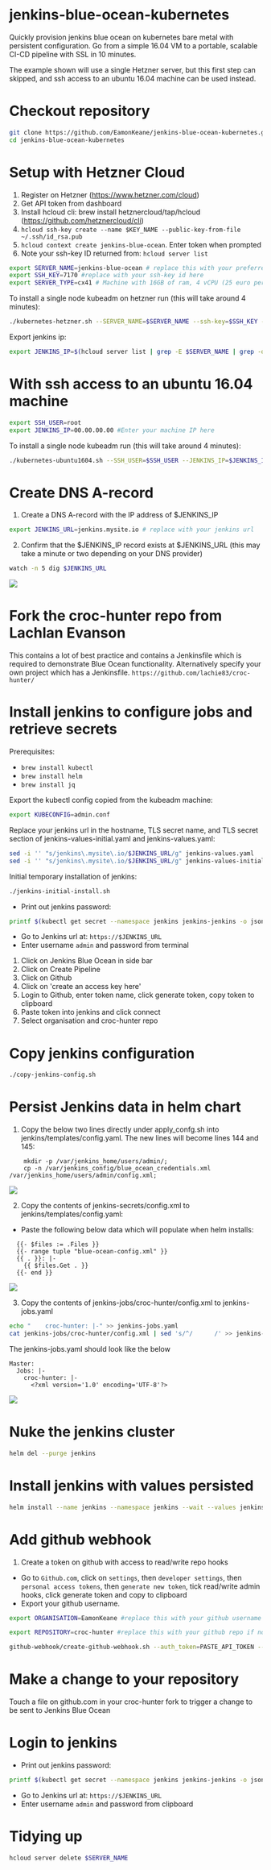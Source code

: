 # jenkins-blue-ocean-kubernetes
Quickly provision jenkins blue ocean on kubernetes bare metal with persistent configuration.
Go from a simple 16.04 VM to a portable, scalable CI-CD pipeline with SSL in 10 minutes.

The example shown will use a single Hetzner server, but this first step can skipped, and ssh access to an ubuntu 16.04 machine can be used instead.

# Checkout repository
```bash
git clone https://github.com/EamonKeane/jenkins-blue-ocean-kubernetes.git
cd jenkins-blue-ocean-kubernetes
```

# Setup with Hetzner Cloud

1. Register on Hetzner (https://www.hetzner.com/cloud)
2. Get API token from dashboard
3. Install hcloud cli: brew install hetznercloud/tap/hcloud (https://github.com/hetznercloud/cli)
4. ```hcloud ssh-key create --name $KEY_NAME --public-key-from-file ~/.ssh/id_rsa.pub```
5. ```hcloud context create jenkins-blue-ocean```. Enter token when prompted
6. Note your ssh-key ID returned from: ```hcloud server list```

```bash
export SERVER_NAME=jenkins-blue-ocean # replace this with your preferred name
export SSH_KEY=7170 #replace with your ssh-key id here
export SERVER_TYPE=cx41 # Machine with 16GB of ram, 4 vCPU (25 euro per month)
```
To install a single node kubeadm on hetzner run (this will take around 4 minutes):
```bash
./kubernetes-hetzner.sh --SERVER_NAME=$SERVER_NAME --ssh-key=$SSH_KEY --SERVER_TYPE=$SERVER_TYPE
```
Export jenkins ip:
```bash
export JENKINS_IP=$(hcloud server list | grep -E $SERVER_NAME | grep -oE "\b([0-9]{1,3}\.){3}[0-9]{1,3}\b")
```
# With ssh access to an ubuntu 16.04 machine
```bash
export SSH_USER=root
export JENKINS_IP=00.00.00.00 #Enter your machine IP here
```
To install a single node kubeadm run (this will take around 4 minutes):
```bash
./kubernetes-ubuntu1604.sh --SSH_USER=$SSH_USER --JENKINS_IP=$JENKINS_IP
```

# Create DNS A-record
1. Create a DNS A-record with the IP address of $JENKINS_IP
```bash
export JENKINS_URL=jenkins.mysite.io # replace with your jenkins url
```
2. Confirm that the $JENKINS_IP record exists at $JENKINS_URL (this may take a minute or two depending on your DNS provider)
```bash
watch -n 5 dig $JENKINS_URL
```
![](docs/dig_jenkins_url.png)

# Fork the croc-hunter repo from Lachlan Evanson
This contains a lot of best practice and contains a Jenkinsfile which is required to demonstrate Blue Ocean functionality. Alternatively specify your own project which has a Jenkinsfile.
```https://github.com/lachie83/croc-hunter/```

# Install jenkins to configure jobs and retrieve secrets
Prerequisites:
* ```brew install kubectl```
* ```brew install helm```
* ```brew install jq```

Export the kubectl config copied from the kubeadm machine:
```bash
export KUBECONFIG=admin.conf
```

Replace your jenkins url in the hostname, TLS secret name, and TLS secret section of jenkins-values-initial.yaml and jenkins-values.yaml:
```bash
sed -i '' "s/jenkins\.mysite\.io/$JENKINS_URL/g" jenkins-values.yaml
sed -i '' "s/jenkins\.mysite\.io/$JENKINS_URL/g" jenkins-values-initial.yaml
```

Initial temporary installation of jenkins:
```bash
./jenkins-initial-install.sh 
```

* Print out jenkins password:
```bash
printf $(kubectl get secret --namespace jenkins jenkins-jenkins -o jsonpath="{.data.jenkins-admin-password}" | base64 --decode);echo
```
* Go to Jenkins url at: ```https://$JENKINS_URL```
* Enter username ```admin``` and password from terminal

1. Click on Jenkins Blue Ocean in side bar
2. Click on Create Pipeline
3. Click on Github
4. Click on 'create an access key here'
5. Login to Github, enter token name, click generate token, copy token to clipboard
6. Paste token into jenkins and click connect
7. Select organisation and croc-hunter repo

# Copy jenkins configuration
```bash
./copy-jenkins-config.sh
```

# Persist Jenkins data in helm chart
1. Copy the below two lines directly under apply_confg.sh into jenkins/templates/config.yaml. The new lines will become lines 144 and 145:
```text
    mkdir -p /var/jenkins_home/users/admin/;
    cp -n /var/jenkins_config/blue_ocean_credentials.xml /var/jenkins_home/users/admin/config.xml;
```
![](docs/copy-configuration-applysh.png)

2. Copy the contents of jenkins-secrets/config.xml to jenkins/templates/config.yaml:
* Paste the following below data which will populate when helm installs:
```text
  {{- $files := .Files }}
  {{- range tuple "blue-ocean-config.xml" }}
  {{ . }}: |-
    {{ $files.Get . }}
  {{- end }}
```
![](docs/jenkins-config.png)

3. Copy the contents of jenkins-jobs/croc-hunter/config.xml to jenkins-jobs.yaml
```bash
echo "    croc-hunter: |-" >> jenkins-jobs.yaml
cat jenkins-jobs/croc-hunter/config.xml | sed 's/^/      /' >> jenkins-jobs.yaml
```
The jenkins-jobs.yaml should look like the below
```text
Master:
  Jobs: |-
    croc-hunter: |-
      <?xml version='1.0' encoding='UTF-8'?>
```
![](docs/copy-jenkins-job.png)

# Nuke the jenkins cluster
```bash
helm del --purge jenkins
```

# Install jenkins with values persisted
```bash
helm install --name jenkins --namespace jenkins --wait --values jenkins-values.yaml --values jenkins-jobs.yaml jenkins/
```

# Add github webhook
1. Create a token on github with access to read/write repo hooks
* Go to ```Github.com```, click on ```settings```, then ```developer settings```, then ```personal access tokens```, then ```generate new token```, tick read/write admin hooks, click generate token and copy to clipboard
* Export your github username. 
```bash
export ORGANISATION=EamonKeane #replace this with your github username or organisation
```
```bash
export REPOSITORY=croc-hunter #replace this with your github repo if not using croc-hunter
```
```bash
github-webhook/create-github-webhook.sh --auth_token=PASTE_API_TOKEN --service_url=$JENKINS_URL --ORGANISATION=EamonKeane --repository=$REPOSITORY
```

# Make a change to your repository
Touch a file on github.com in your croc-hunter fork to trigger a change to be sent to Jenkins Blue Ocean

# Login to jenkins
* Print out jenkins password:
```bash
printf $(kubectl get secret --namespace jenkins jenkins-jenkins -o jsonpath="{.data.jenkins-admin-password}" | base64 --decode);echo
```
* Go to Jenkins url at: ```https://$JENKINS_URL```
* Enter username ```admin``` and password from clipboard

# Tidying up
```bash
hcloud server delete $SERVER_NAME
```